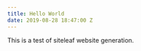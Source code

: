 ```yaml
---
title: Hello World
date: 2019-08-28 18:47:00 Z
---
```


This is a test of siteleaf website generation.